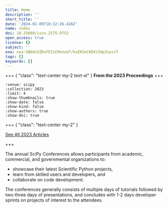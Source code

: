 ```yaml
---
title: Home
description: ''
short_title: ''
date: '2024-01-09T10:32:26.426Z'
name: index
doi: 10.25080/issn.2575-9752
open_access: true
license: {}
subject: ''
oxa: oxa:SB8OiXZDvFEIzCMnnuGf/kaIKVwCKDXzIHpZuyviT
tags: []
keywords: []
---
```


+++ { "class": "text-center my-2 text-xl" }
**From the 2023 Proceedings**
+++

```{cn:articles}
:venue: scipy
:collection: 2023
:limit: 4
:show-thumbnails: true
:show-date: false
:show-kind: false
:show-authors: true
:show-doi: true
```

+++ { "class": "text-center my-2" }

[See All 2023 Articles](/2023)

+++

The annual SciPy Conferences allows participants from academic, commercial, and governmental organizations to:

- showcase their latest Scientific Python projects,
- learn from skilled users and developers, and
- collaborate on code development.

The conferences generally consists of multiple days of tutorials followed by two-three days of presentations, and concludes with 1-2 days developer sprints on projects of interest to the attendees.
